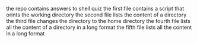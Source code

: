 the repo contains answers to shell quiz
the first file contains a script that orints the working directory
the second file lists the content of a directory
the third file changes the directory to the home directory
the fourth file lists all the content of a directory in a long format
the fifth file lists all the content in a long format
